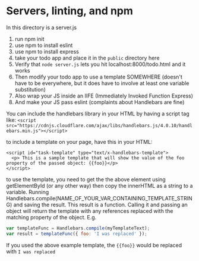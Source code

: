 # Servers, linting, and npm

In this directory is a server.js

1) run npm init
2) use npm to install eslint
3) use npm to install express
4) take your todo app and place it in the `public` directory here
5) Verify that `node server.js` lets you hit localhost:8000/todo.html and it works
6) Then modify your todo app to use a template SOMEWHERE (doesn't have to be everywhere, but it does have to involve at least one variable substitution)
7) Also wrap your JS inside an IIFE (Immediately Invoked Function Express)
8) And make your JS pass eslint (complaints about Handlebars are fine)

You can include the handlebars library in your HTML by having a script tag like:
``` <script src="https://cdnjs.cloudflare.com/ajax/libs/handlebars.js/4.0.10/handlebars.min.js"></script> ```

to include a template on your page, have this in your HTML:
```
<script id="task-template" type="text/x-handlebars-template">
  <p> This is a sample template that will show the value of the foo property of the passed object: {{foo}}</p>
</script>
```  

to use the template, you need to get the the above element using getElementById (or any other way)
then copy the innerHTML as a string to a variable.
Running Handlebars.compile(NAME_OF_YOUR_VAR_CONTAINING_TEMPLATE_STRING) and saving the result.
This result is a function.  Calling it and passing an object will return the template with any references replaced with the matching property of the object.  E.g.
```javascript
var templateFunc = Handlebars.compile(myTemplateText);
var result = templateFunc({ foo: 'I was replaced' });
```
If you used the above example template, the `{{foo}}` would be replaced with `I was replaced`

